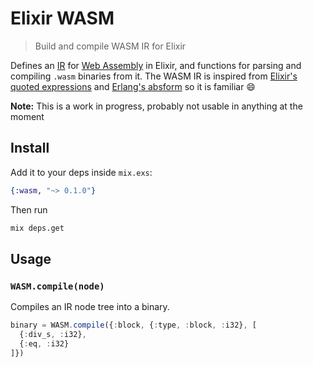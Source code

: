 
# Elixir WASM

> Build and compile WASM IR for Elixir

Defines an [IR](https://en.wikipedia.org/wiki/Intermediate_representation) for [Web Assembly](http://webassembly.org/) in Elixir, and functions for parsing and compiling `.wasm` binaries from it.  The WASM IR is inspired from [Elixir's quoted expressions](http://elixir-lang.org/getting-started/meta/quote-and-unquote.html) and [Erlang's absform](http://erlang.org/doc/apps/erts/absform.html) so it is familiar :smile:

**Note:** This is a work in progress, probably not usable in anything at the moment

## Install

Add it to your deps inside `mix.exs`:

```elixir
{:wasm, "~> 0.1.0"}
```

Then run

```sh
mix deps.get
```

## Usage

### `WASM.compile(node)`

Compiles an IR node tree into a binary.

```js
binary = WASM.compile({:block, {:type, :block, :i32}, [
  {:div_s, :i32},
  {:eq, :i32}
]})
```
